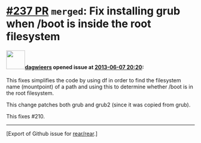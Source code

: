 [\#237 PR](https://github.com/rear/rear/pull/237) `merged`: Fix installing grub when /boot is inside the root filesystem
========================================================================================================================

#### <img src="https://avatars.githubusercontent.com/u/388198?u=0732dee3fe5002278cfbf40359ec431bdcf5f06c&v=4" width="50">[dagwieers](https://github.com/dagwieers) opened issue at [2013-06-07 20:20](https://github.com/rear/rear/pull/237):

This fixes simplifies the code by using df in order to find the
filesystem name (mountpoint) of a path and using this to determine
whether /boot is in the root filesystem.

This change patches both grub and grub2 (since it was copied from grub).

This fixes \#210.

------------------------------------------------------------------------

\[Export of Github issue for
[rear/rear](https://github.com/rear/rear).\]
